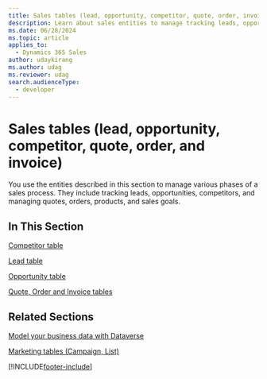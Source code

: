 ```yaml
---
title: Sales tables (lead, opportunity, competitor, quote, order, invoice)(Dynamics 365 Sales)
description: Learn about sales entities to manage tracking leads, opportunities, competitors, and managing quotes, orders, products, and sales goals of a sales process.
ms.date: 06/28/2024
ms.topic: article
applies_to: 
  - Dynamics 365 Sales
author: udaykirang
ms.author: udag
ms.reviewer: udag
search.audienceType: 
  - developer
---
```

# Sales tables (lead, opportunity, competitor, quote, order, and invoice)

You use the entities described in this section to manage various phases of a sales process. They include tracking leads, opportunities, competitors, and managing quotes, orders, products, and sales goals.  


## In This Section

 [Competitor table](competitor-entity.md)  
  
 [Lead table](lead-entity.md)  
  
 [Opportunity table](opportunity-entities.md)  
  
 [Quote, Order and Invoice tables](quote-order-invoice-entities.md)  
  
## Related Sections  
 [Model your business data with Dataverse](/power-apps/maker/data-platform/data-platform-intro)  
  
 [Marketing tables (Campaign, List)](marketing-entities-campaign-list.md)


[!INCLUDE[footer-include](../../includes/footer-banner.md)]
